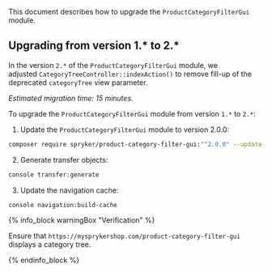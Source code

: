 

This document describes how to upgrade the `ProductCategoryFilterGui` module.

## Upgrading from version 1.* to 2.*

In the version `2.*` of the `ProductCategoryFilterGui` module, we adjusted `CategoryTreeController::indexAction()` to remove fill-up of the deprecated `categoryTree` view parameter.

_Estimated migration time: 15 minutes._ 

To upgrade the `ProductCategoryFilterGui` module from version `1.*` to `2.*`:

1.  Update the `ProductCategoryFilterGui` module to version 2.0.0:

```bash
composer require spryker/product-category-filter-gui:"^2.0.0" --update-with-dependencies
```

2.  Generate transfer objects:

```bash
console transfer:generate
```

3.  Update the navigation cache:

```bash
console navigation:build-cache
```

{% info_block warningBox "Verification" %}

Ensure that `https://mysprykershop.com/product-category-filter-gui` displays a category tree.

{% endinfo_block %}

